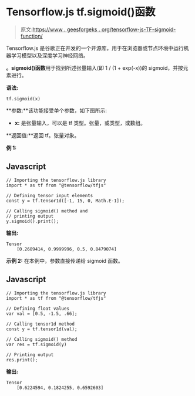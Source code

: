 # Tensorflow.js tf.sigmoid()函数

> 原文:[https://www . geesforgeks . org/tensorflow-js-TF-sigmoid-function/](https://www.geeksforgeeks.org/tensorflow-js-tf-sigmoid-function/)

Tensorflow.js 是谷歌正在开发的一个开源库，用于在浏览器或节点环境中运行机器学习模型以及深度学习神经网络。

**。sigmoid()函数**用于找到所述张量输入(即 1 / (1 + exp(-x))的 sigmoid，并按元素进行。

**语法:**

```
tf.sigmoid(x)
```

**参数:**该功能接受单个参数，如下图所示:

*   **x:** 是张量输入，可以是 tf 类型。张量，或类型，或数组。

**返回值:**返回 tf。张量对象。

**例 1:**

## Javascript

```
// Importing the tensorflow.js library
import * as tf from "@tensorflow/tfjs"

// Defining tensor input elements
const y = tf.tensor1d([-1, 15, 0, Math.E-1]);

// Calling sigmoid() method and
// printing output
y.sigmoid().print();
```

**输出:**

```
Tensor
    [0.2689414, 0.9999996, 0.5, 0.8479074]
```

**示例 2:** 在本例中，参数直接传递给 sigmoid 函数。

## Javascript

```
// Importing the tensorflow.js library 
import * as tf from "@tensorflow/tfjs"

// Defining float values
var val = [0.5, -1.5, .66];

// Calling tensor1d method
const y = tf.tensor1d(val);

// Calling sigmoid() method
var res = tf.sigmoid(y)

// Printing output
res.print();
```

**输出:**

```
Tensor
    [0.6224594, 0.1824255, 0.6592603]
```